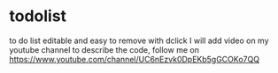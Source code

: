 # todolist
to do list editable and easy to remove with dclick
I will add video on my youtube channel to describe the code, follow me on https://www.youtube.com/channel/UC6nEzvk0DpEKb5gGCOKo7QQ
